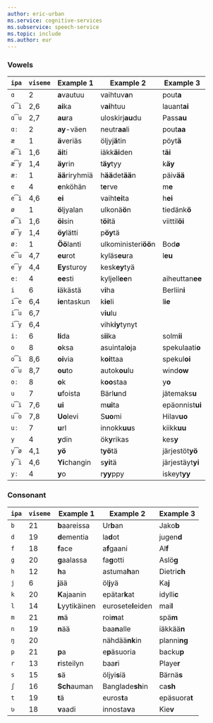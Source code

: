```yaml
---
author: eric-urban
ms.service: cognitive-services
ms.subservice: speech-service
ms.topic: include
ms.author: eur
---
```


### Vowels

| `ipa` | `viseme` | Example 1       | Example 2            | Example 3        |
|-------|----------|-----------------|----------------------|------------------|
| `ɑ`   | 2        | **a**vautuu     | vaihtuv**a**n        | pout**a**        |
| `ɑ͡i` | 2,6      | **ai**ka        | v**ai**htuu          | lauant**ai**     |
| `ɑ͡u` | 2,7      | **au**ra        | uloskirj**au**du     | Pass**au**       |
| `ɑː`  | 2        | **ay**-väen     | neutr**aa**li        | pout**aa**       |
| `æ`   | 1        | **ä**veriäs     | öljyj**ä**tin        | pöyt**ä**        |
| `æ͡i` | 1,6      | **äi**ti        | iäkk**äi**den        | t**äi**          |
| `æ͡y` | 1,4      | **äy**rin       | t**äy**tyy           | k**äy**          |
| `æː`  | 1        | **ää**riryhmiä  | h**ää**det**ää**n    | päiv**ää**       |
| `e`   | 4        | **e**nköhän     | t**e**rve            | m**e**           |
| `e͡i` | 4,6      | **ei**          | vaiht**ei**ta        | h**ei**          |
| `ø`   | 1        | **ö**ljyalan    | ulkonä**ö**n         | tiedänk**ö**     |
| `ø͡i` | 1,6      | **öi**sin       | t**öi**tä            | viittil**öi**    |
| `ø͡y` | 1,4      | **öy**lätti     | p**öy**tä            |                  |
| `øː`  | 1        | **Öö**lanti     | ulkoministeri**öö**n | Bod**ø**         |
| `e͡u` | 4,7      | **eu**rot       | kyläs**eu**ra        | l**eu**          |
| `e͡y` | 4,4      | **Ey**sturoy    | kesk**ey**tyä        |                  |
| `eː`  | 4        | **ee**sti       | kyljell**ee**n       | aiheuttan**ee**  |
| `i`   | 6        | **i**äkästä     | v**i**ha             | Berliin**i**     |
| `i͡e` | 6,4      | **ie**ntaskun   | k**ie**li            | l**ie**          |
| `i͡u` | 6,7      |                 | v**iu**lu            |                  |
| `i͡y` | 6,4      |                 | vihk**iy**tynyt      |                  |
| `iː`  | 6        | **Ii**da        | s**ii**ka            | solm**ii**       |
| `o`   | 8        | **o**ksa        | asuintal**o**ja      | spekulaati**o**  |
| `o͡i` | 8,6      | **oi**via       | k**oi**ttaa          | spekul**oi**     |
| `o͡u` | 8,7      | **ou**to        | autok**ou**lu        | wind**ow**       |
| `oː`  | 8        | **o**k          | k**oo**staa          | y**o**           |
| `u`   | 7        | **u**foista     | Bärl**u**nd          | jätemaks**u**    |
| `u͡i` | 7,6      | **ui**          | m**ui**ta            | epäonnist**ui**  |
| `u͡o` | 7,8      | **Uo**levi      | S**uo**mi            | Hilav**uo**      |
| `uː`  | 7        | **u**rl         | innokk**uu**s        | kiikk**uu**      |
| `y`   | 4        | **y**din        | ök**y**rikas         | kes**y**         |
| `y͡ø` | 4,1      | **yö**          | t**yö**tä            | järjestöt**yö**  |
| `y͡i` | 4,6      | **Yi**changin   | s**yi**tä            | järjestäyt**yi** |
| `yː`  | 4        | **y**o          | r**yy**ppy           | iskeyt**yy**     |

### Consonant

| `ipa` | `viseme` | Example 1       | Example 2            | Example 3        |
|-------|----------|-----------------|----------------------|------------------|
| `b`   | 21       | **b**aareissa   | Ur**b**an            | Jako**b**        |
| `d`   | 19       | **d**ementia    | la**d**ot            | jugen**d**       |
| `f`   | 18       | **f**ace        | a**f**gaani          | Al**f**          |
| `g`   | 20       | **g**aalassa    | fa**g**otti          | Aslö**g**        |
| `h`   | 12       | **h**a          | astuma**h**an        | Dietri**ch**     |
| `j`   | 6        | **j**ää         | öl**j**yä            | Ka**j**          |
| `k`   | 20       | **K**ajaanin    | epätar**k**at        | idylli**c**      |
| `l`   | 14       | **L**yytikäinen | eurosete**l**eiden   | mai**l**         |
| `m`   | 21       | **m**ä          | roi**m**at           | spä**m**         |
| `n`   | 19       | **n**ää         | baa**n**alle         | iäkkää**n**      |
| `ŋ`   | 20       |                 | nähdää**nk**in       | planni**ng**     |
| `p`   | 21       | **p**a          | e**p**äsuoria        | backu**p**       |
| `r`   | 13       | **r**isteilyn   | baa**r**i            | Playe**r**       |
| `s`   | 15       | **s**ä          | öljyi**s**iä         | Bärnä**s**       |
| `ʃ`   | 16       | **Sch**auman    | Banglade**sh**in     | ca**sh**         |
| `t`   | 19       | **t**ä          | euros**t**a          | epäsuora**t**    |
| `ʋ`   | 18       | **v**aadi       | innosta**v**a        | Kie**v**         |